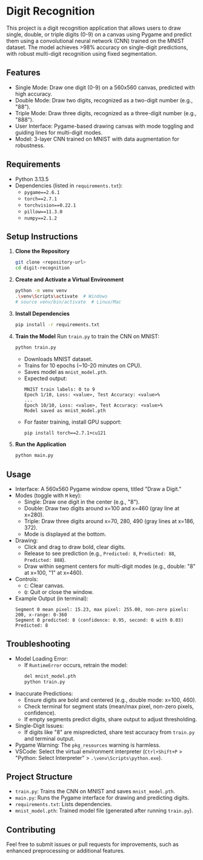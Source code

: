 # Digit Recognition

This project is a digit recognition application that allows users to draw single, double, or triple digits (0-9) on a canvas using Pygame and predict them using a convolutional neural network (CNN) trained on the MNIST dataset. The model achieves >98% accuracy on single-digit predictions, with robust multi-digit recognition using fixed segmentation.

## Features
- Single Mode: Draw one digit (0-9) on a 560x560 canvas, predicted with high accuracy.
- Double Mode: Draw two digits, recognized as a two-digit number (e.g., "88").
- Triple Mode: Draw three digits, recognized as a three-digit number (e.g., "888").
- User Interface: Pygame-based drawing canvas with mode toggling and guiding lines for multi-digit modes.
- Model: 3-layer CNN trained on MNIST with data augmentation for robustness.

## Requirements
- Python 3.13.5
- Dependencies (listed in `requirements.txt`):
  - `pygame==2.6.1`
  - `torch==2.7.1`
  - `torchvision==0.22.1`
  - `pillow==11.3.0`
  - `numpy==2.1.2`

## Setup Instructions

1. **Clone the Repository**
   ```bash
   git clone <repository-url>
   cd digit-recognition
   ```

2. **Create and Activate a Virtual Environment**
   ```bash
   python -m venv venv
   .\venv\Scripts\activate  # Windows
   # source venv/bin/activate  # Linux/Mac
   ```

3. **Install Dependencies**
   ```bash
   pip install -r requirements.txt
   ```

4. **Train the Model**
   Run `train.py` to train the CNN on MNIST:
   ```bash
   python train.py
   ```
   - Downloads MNIST dataset.
   - Trains for 10 epochs (~10-20 minutes on CPU).
   - Saves model as `mnist_model.pth`.
   - Expected output:
     ```
     MNIST train labels: 0 to 9
     Epoch 1/10, Loss: <value>, Test Accuracy: <value>%
     ...
     Epoch 10/10, Loss: <value>, Test Accuracy: <value>%
     Model saved as mnist_model.pth
     ```
   - For faster training, install GPU support:
     ```bash
     pip install torch==2.7.1+cu121
     ```

5. **Run the Application**
   ```bash
   python main.py
   ```

## Usage
- Interface: A 560x560 Pygame window opens, titled "Draw a Digit."
- Modes (toggle with `M` key):
  - Single: Draw one digit in the center (e.g., "8").
  - Double: Draw two digits around x=100 and x=460 (gray line at x=280).
  - Triple: Draw three digits around x=70, 280, 490 (gray lines at x=186, 372).
  - Mode is displayed at the bottom.
- Drawing:
  - Click and drag to draw bold, clear digits.
  - Release to see prediction (e.g., `Predicted: 8`, `Predicted: 88`, `Predicted: 888`).
  - Draw within segment centers for multi-digit modes (e.g., double: "8" at x=100, "1" at x=460).
- Controls:
  - `C`: Clear canvas.
  - `Q`: Quit or close the window.
- Example Output (in terminal):
  ```
  Segment 0 mean pixel: 15.23, max pixel: 255.00, non-zero pixels: 200, x-range: 0-360
  Segment 0 predicted: 8 (confidence: 0.95, second: 0 with 0.03)
  Predicted: 8
  ```

## Troubleshooting
- Model Loading Error:
  - If `RuntimeError` occurs, retrain the model:
    ```bash
    del mnist_model.pth
    python train.py
    ```
- Inaccurate Predictions:
  - Ensure digits are bold and centered (e.g., double mode: x=100, 460).
  - Check terminal for segment stats (mean/max pixel, non-zero pixels, confidence).
  - If empty segments predict digits, share output to adjust thresholding.
- Single-Digit Issues:
  - If digits like "8" are mispredicted, share test accuracy from `train.py` and terminal output.
- Pygame Warning: The `pkg_resources` warning is harmless.
- VSCode: Select the virtual environment interpreter (`Ctrl+Shift+P` > "Python: Select Interpreter" > `.\venv\Scripts\python.exe`).

## Project Structure
- `train.py`: Trains the CNN on MNIST and saves `mnist_model.pth`.
- `main.py`: Runs the Pygame interface for drawing and predicting digits.
- `requirements.txt`: Lists dependencies.
- `mnist_model.pth`: Trained model file (generated after running `train.py`).

## Contributing
Feel free to submit issues or pull requests for improvements, such as enhanced preprocessing or additional features.
